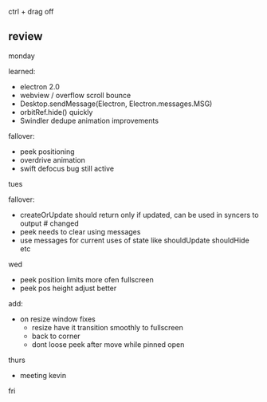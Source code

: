ctrl + drag off

## review

monday

learned:

* electron 2.0
* webview / overflow scroll bounce
* Desktop.sendMessage(Electron, Electron.messages.MSG)
* orbitRef.hide() quickly
* Swindler dedupe animation improvements

fallover:

* peek positioning
* overdrive animation
* swift defocus bug still active

tues

fallover:

* createOrUpdate should return only if updated, can be used in syncers to output # changed
* peek needs to clear using messages
* use messages for current uses of state like shouldUpdate shouldHide etc

wed

* peek position limits more ofen fullscreen
* peek pos height adjust better

add:

* on resize window fixes
  * resize have it transition smoothly to fullscreen
  * back to corner
  * dont loose peek after move while pinned open

thurs

* meeting kevin

fri
